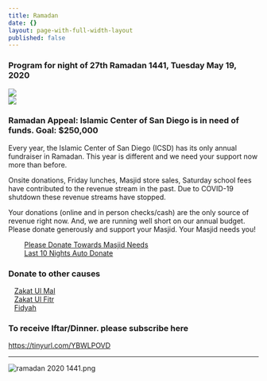 ```yaml
---
title: Ramadan
date: {}
layout: page-with-full-width-layout
published: false
---
```


### Program for night of 27th Ramadan 1441, Tuesday May 19, 2020
<div class="row">
  <div class="col-md-6 col-12 pb-3">
    <a href="https://s3.us-west-2.amazonaws.com/goodbricks.org/static/media/icsd/Ramadan%2027th%20FB%20event.png" target="_blank" rel="noopener noreferrer" ><img src="https://s3.us-west-2.amazonaws.com/goodbricks.org/static/media/icsd/Ramadan%2027th%20FB%20event.png"/></a>
  </div>
  <div class="col-md-6 col-12 pb-3">
    <a href="https://s3.us-west-2.amazonaws.com/goodbricks.org/static/media/icsd/Ramadan%2027th%20Program%20Details.png" target="_blank" rel="noopener noreferrer"><img src="https://s3.us-west-2.amazonaws.com/goodbricks.org/static/media/icsd/Ramadan%2027th%20Program%20Details.png" /></a>
  </div>
</div>

### Ramadan Appeal: Islamic Center of San Diego is in need of funds. Goal: $250,000 

Every year, the Islamic Center of San Diego (ICSD) has its only annual fundraiser in Ramadan. This year is different and we need your support now more than before.

Onsite donations, Friday lunches, Masjid store sales, Saturday school fees have contributed to the revenue stream in the past. Due to COVID-19 shutdown these revenue streams have stopped.

Your donations (online and in person checks/cash) are the only source of revenue right now. And, we are running well short on our annual budget. Please donate generously and support your Masjid. Your Masjid needs you!

<div class="row pt-10 pb-2" >
  <div class="col-md-6 col-12 pb-3 text-center">
      <a class="btn btn-sm btn-danger" style="padding:16px 32px" href="https://goodbricksapp.com/icsd.org/campaign/masjid-needs-2020">Please Donate Towards Masjid Needs</a>
  </div>
  
  <div class="col-md-6 col-12 pb-3 text-center">
      <a class="btn btn-sm btn-danger" style="padding:16px 32px" href="https://goodbricksapp.com/icsd.org/auto-give/last-10-nights">Last 10 Nights Auto Donate</a>
  </div>
    
</div>

### Donate to other causes

<div class="row pt-10 pb-2" >
  <div class="col-md-4 col-12 pb-3">
      <a class="btn btn-sm btn-success" href="https://goodbricksapp.com/icsd.org/cause/zakat" style="width: 100%;padding:12px;">Zakat Ul Mal</a>
  </div>
  
  <div class="col-md-4 col-6 pb-3">
      <a class="btn btn-sm btn-success" href="https://goodbricksapp.com/icsd.org/cause/zakat-ul-fitr" style="width: 100%;padding:12px;">Zakat Ul Fitr</a>
  </div>
    
  <div class="col-md-4 col-6 pb-3">
        <a class="btn btn-sm btn-success" href="https://goodbricksapp.com/icsd.org/cause/fidyah" style="width: 100%; padding:12px;">Fidyah</a>
  </div>
</div>

### To receive Iftar/Dinner. please subscribe here
<a href="https://tinyurl.com/YBWLPOVD" target="_blank" rel="noopener noreferrer" > https://tinyurl.com/YBWLPOVD</a>

<hr/>

![ramadan 2020 1441.png]({{site.baseurl}}/media/ramadan%202020%201441.png)
